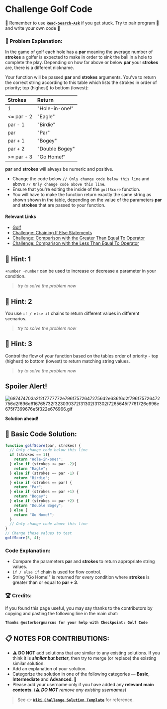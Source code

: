 # Challenge Golf Code

:triangular_flag_on_post: Remember to use [**`Read-Search-Ask`**](FreeCodeCamp-Get-Help) if you get stuck. Try to pair program :busts_in_silhouette: and write your own code :pencil:

### :checkered_flag: Problem Explanation:

In the game of golf each hole has a **par** meaning the average number of **strokes** a golfer is expected to make in order to sink the ball in a hole to complete the play. Depending on how far above or below **par** your **strokes** are, there is a different nickname.

Your function will be passed **par** and **strokes** arguments. You've to return the correct string according to this table which lists the strokes in order of priority; top (highest) to bottom (lowest):

Strokes    | Return
:--------- | :-------------
1          | "Hole-in-one!"
<= par - 2 | "Eagle"
par - 1    | "Birdie"
par        | "Par"
par + 1    | "Bogey"
par + 2    | "Double Bogey"
>= par + 3 | "Go Home!"

**par** and **strokes** will always be numeric and positive.

- Change the code below `// Only change code below this line` and above `// Only change code above this line`.
- Ensure that you're editing the inside of the `golfScore` function.
- You will have to make the function return exactly the same string as shown shown in the table, depending on the value of the parameters **par** and **strokes** that are passed to your function.

#### Relevant Links

- [Golf](https://en.wikipedia.org/wiki/Golf)
- [Challenge: Chaining If Else Statements](http://www.freecodecamp.com/challenges/chaining-if-else-statements)
- [Challenge: Comparison with the Greater Than Equal To Operator](http://www.freecodecamp.com/challenges/comparison-with-the-greater-than-equal-to-operator)
- [Challenge: Comparison with the Less Than Equal To Operator](http://www.freecodecamp.com/challenges/comparison-with-the-less-than-equal-to-operator)

## :speech_balloon: Hint: 1

`+number -number` can be used to increase or decrease a parameter in your condition.

> _try to solve the problem now_

## :speech_balloon: Hint: 2

You use `if / else if` chains to return different values in different scenarios.

> _try to solve the problem now_

## :speech_balloon: Hint: 3

Control the flow of your function based on the tables order of priority - top (highest) to bottom (lowest) to return matching string values.

> _try to solve the problem now_

## Spoiler Alert!

![687474703a2f2f7777772e796f75726472756d2e636f6d2f796f75726472756d2f696d616765732f323030372f31302f31302f7265645f7761726e696e675f7369676e5f322e676966.gif](https://files.gitter.im/FreeCodeCamp/Wiki/nlOm/thumb/687474703a2f2f7777772e796f75726472756d2e636f6d2f796f75726472756d2f696d616765732f323030372f31302f31302f7265645f7761726e696e675f7369676e5f322e676966.gif)

**Solution ahead!**

## :beginner: Basic Code Solution:

```javascript
function golfScore(par, strokes) {
  // Only change code below this line
  if (strokes == 1){
    return "Hole-in-one!";
  } else if (strokes <= par -2){
    return "Eagle";
  } else if (strokes == par -1) {
    return "Birdie";
  } else if (strokes == par) {
    return "Par";
  } else if (strokes == par +1) {
    return "Bogey";
  } else if (strokes == par +2) {
    return "Double Bogey";
  } else {
    return "Go Home!";
  }
  // Only change code above this line
}
// Change these values to test
golfScore(5, 4);
```

### Code Explanation:

- Compare the parameters **par** and **strokes** to return appropriate string values.
- `if / else if` chain is used for flow control.
- String "Go Home!" is returned for every condition where **strokes** is greater than or equal to **par + 3**.

### :trophy: Credits:

If you found this page useful, you may say thanks to the contributors by copying and pasting the following line in the main chat:

**`Thanks @osterbergmarcus for your help with Checkpoint: Golf Code`**

## :clipboard: NOTES FOR CONTRIBUTIONS:

- :warning: **DO NOT** add solutions that are similar to any existing solutions. If you think it is **_similar but better_**, then try to merge (or replace) the existing similar solution.
- Add an explanation of your solution.
- Categorize the solution in one of the following categories &mdash; **Basic**, **Intermediate** and **Advanced**. :traffic_light:
- Please add your username only if you have added any **relevant main contents**. (:warning: **_DO NOT_** _remove any existing usernames_)

> See :point_right: [**`Wiki Challenge Solution Template`**](http://forum.freecodecamp.com/t/algorithm-article-template/14272) for reference.
